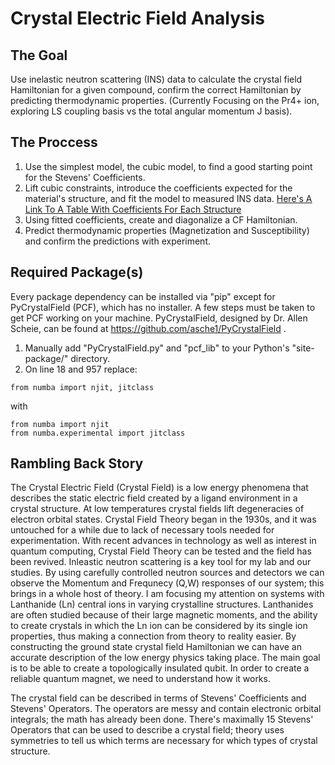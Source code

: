 # Crystal Electric Field Analysis
## The Goal
Use inelastic neutron scattering (INS) data to calculate the crystal field Hamiltonian for a given compound, confirm the correct Hamiltonian by predicting thermodynamic properties. (Currently Focusing on the Pr4+ ion, exploring LS coupling basis vs the total angular momentum J basis).

## The Proccess
1. Use the simplest model, the cubic model, to find a good starting point for the Stevens' Coefficients.
2. Lift cubic constraints, introduce the coefficients expected for the material's structure, and fit the model to measured INS data. [Here's A Link To A Table With Coefficients For Each Structure](https://docs.mantidproject.org/nightly/concepts/CrystalField.html#jensenmackintosh91)
3. Using fitted coefficients, create and diagonalize a CF Hamiltonian.
4. Predict thermodynamic properties (Magnetization and Susceptibility) and confirm the predictions with experiment.

## Required Package(s)
Every package dependency can be installed via "pip" except for PyCrystalField (PCF), which has no installer. A few steps must be taken to get PCF working on your machine.
PyCrystalField, designed by Dr. Allen Scheie, can be found at https://github.com/asche1/PyCrystalField .

1. Manually add "PyCrystalField.py" and "pcf_lib" to your Python's "site-package/" directory.
2. On line 18 and 957 replace: 

```
from numba import njit, jitclass
```

with

```
from numba import njit
from numba.experimental import jitclass
```

## Rambling Back Story
The Crystal Electric Field (Crystal Field) is a low energy phenomena that describes the static electric field created by a ligand environment in a crystal structure. At low temperatures crystal fields lift degeneracies of electron orbital states. Crystal Field Theory began in the 1930s, and it was untouched for a while due to lack of necessary tools needed for experimentation. With recent advances in technology as well as interest in quantum computing, Crystal Field Theory can be tested and the field has been revived. Inleastic neutron scattering is a key tool for my lab and our studies. By using carefully controlled neutron sources and detectors we can observe the Momentum and Frequnecy (Q,W) responses of our system; this brings in a whole host of theory. I am focusing my attention on systems with Lanthanide (Ln) central ions in varying crystalline structures. Lanthanides are often studied because of their large magnetic moments, and the ability to create crystals in which the Ln ion can be considered by its single ion properties, thus making a connection from theory to reality easier. By constructing the ground state crystal field Hamiltonian we can have an accurate description of the low energy physics taking place. The main goal is to be able to create a topologically insulated qubit. In order to create a reliable quantum magnet, we need to understand how it works.

The crystal field can be described in terms of Stevens' Coefficients and Stevens' Operators. The operators are messy and contain electronic orbital integrals; the math has already been done. There's maximally 15 Stevens' Operators that can be used to describe a crystal field; theory uses symmetries to tell us which terms are necessary for which types of crystal structure.
